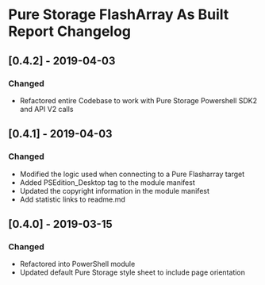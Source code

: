 # Pure Storage FlashArray As Built Report Changelog

## [0.4.2] - 2019-04-03
### Changed
- Refactored entire Codebase to work with Pure Storage Powershell SDK2 and API V2 calls 

## [0.4.1] - 2019-04-03
### Changed
- Modified the logic used when connecting to a Pure Flasharray target
- Added PSEdition_Desktop tag to the module manifest
- Updated the copyright information in the module manifest
- Add statistic links to readme.md

## [0.4.0] - 2019-03-15
### Changed
- Refactored into PowerShell module
- Updated default Pure Storage style sheet to include page orientation
